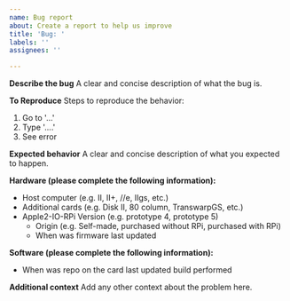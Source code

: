 ```yaml
---
name: Bug report
about: Create a report to help us improve
title: 'Bug: '
labels: ''
assignees: ''

---
```


**Describe the bug**
A clear and concise description of what the bug is.

**To Reproduce**
Steps to reproduce the behavior:
1. Go to '...'
2. Type '....'
3. See error

**Expected behavior**
A clear and concise description of what you expected to happen.

**Hardware (please complete the following information):**
- Host computer (e.g. II, II+, //e, IIgs, etc.)
- Additional cards (e.g. Disk II, 80 column, TranswarpGS, etc.)
- Apple2-IO-RPi Version (e.g. prototype 4, prototype 5)
  - Origin (e.g. Self-made, purchased without RPi, purchased with RPi)
  - When was firmware last updated

**Software (please complete the following information):**
- When was repo on the card last updated build performed
 
**Additional context**
Add any other context about the problem here.
